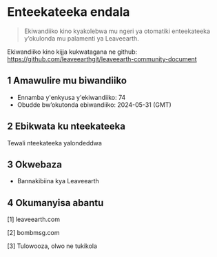 # Enteekateeka endala

>Ekiwandiiko kino kyakolebwa mu ngeri ya otomatiki enteekateeka y’okulonda mu palamenti ya Leaveearth.

Ekiwandiiko kino kijja kukwatagana ne github: https://github.com/leaveearthgit/leaveearth-community-document

## 1 Amawulire mu biwandiiko

- Ennamba y'enkyusa y'ekiwandiiko: 74
- Obudde bw’okutonda ebiwandiiko: 2024-05-31 (GMT)

## 2 Ebikwata ku nteekateeka

Tewali nteekateeka yalondeddwa

## 3 Okwebaza
* Bannakibiina kya Leaveearth

## 4 Okumanyisa abantu
[1] leaveearth.com

[2] bombmsg.com

[3] Tulowooza, olwo ne tukikola